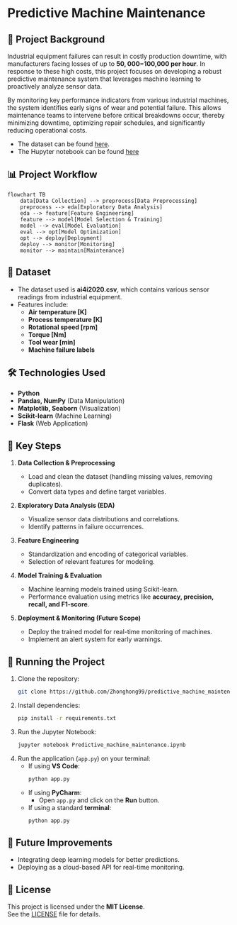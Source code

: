 # Predictive Machine Maintenance

## 📌 Project Background
Industrial equipment failures can result in costly production downtime, with manufacturers facing losses of up to **$50,000-$100,000 per hour**. In response to these high costs, this project focuses on developing a robust predictive maintenance system that leverages machine learning to proactively analyze sensor data. 

By monitoring key performance indicators from various industrial machines, the system identifies early signs of wear and potential failure. This allows maintenance teams to intervene before critical breakdowns occur, thereby minimizing downtime, optimizing repair schedules, and significantly reducing operational costs.

- The dataset can be found [here](https://www.kaggle.com/datasets/stephanmatzka/predictive-maintenance-dataset-ai4i-2020).
- The Hupyter notebook can be found [here](https://github.com/Zhonghong99/predictive_machine_maintenance/blob/main/Predictive_machine_maintenance.ipynb)

## 📊 Project Workflow
```mermaid
flowchart TB
    data[Data Collection] --> preprocess[Data Preprocessing]
    preprocess --> eda[Exploratory Data Analysis]
    eda --> feature[Feature Engineering]
    feature --> model[Model Selection & Training]
    model --> eval[Model Evaluation]
    eval --> opt[Model Optimization]
    opt --> deploy[Deployment]
    deploy --> monitor[Monitoring]
    monitor --> maintain[Maintenance]
```

## 📂 Dataset
- The dataset used is **ai4i2020.csv**, which contains various sensor readings from industrial equipment.
- Features include:
  - **Air temperature [K]**
  - **Process temperature [K]**
  - **Rotational speed [rpm]**
  - **Torque [Nm]**
  - **Tool wear [min]**
  - **Machine failure labels**

## 🛠️ Technologies Used
- **Python**
- **Pandas, NumPy** (Data Manipulation)
- **Matplotlib, Seaborn** (Visualization)
- **Scikit-learn** (Machine Learning)
- **Flask** (Web Application)

## 🔬 Key Steps
1. **Data Collection & Preprocessing**
   - Load and clean the dataset (handling missing values, removing duplicates).
   - Convert data types and define target variables.

2. **Exploratory Data Analysis (EDA)**
   - Visualize sensor data distributions and correlations.
   - Identify patterns in failure occurrences.

3. **Feature Engineering**
   - Standardization and encoding of categorical variables.
   - Selection of relevant features for modeling.

4. **Model Training & Evaluation**
   - Machine learning models trained using Scikit-learn.
   - Performance evaluation using metrics like **accuracy, precision, recall, and F1-score**.

5. **Deployment & Monitoring (Future Scope)**
   - Deploy the trained model for real-time monitoring of machines.
   - Implement an alert system for early warnings.

## 🚀 Running the Project
1. Clone the repository:
   ```bash
   git clone https://github.com/Zhonghong99/predictive_machine_maintenance.git
   ```
2. Install dependencies:
   ```bash
   pip install -r requirements.txt
   ```
3. Run the Jupyter Notebook:
   ```bash
   jupyter notebook Predictive_machine_maintenance.ipynb
   ```
4. Run the application (`app.py`) on your terminal:
   - If using **VS Code**:
     ```bash
     python app.py
     ```
   - If using **PyCharm**:
     - Open `app.py` and click on the **Run** button.
   - If using a standard **terminal**:
     ```bash
     python app.py
     ```

## 📌 Future Improvements
- Integrating deep learning models for better predictions.
- Deploying as a cloud-based API for real-time monitoring.

## 📜 License
This project is licensed under the **MIT License**.  
See the [LICENSE](LICENSE) file for details.
